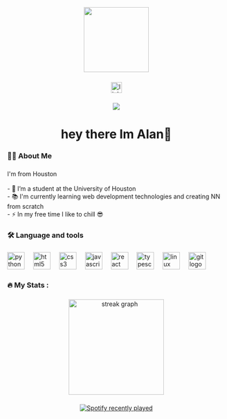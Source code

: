 <div align="center">
  <img height="150" src="https://images.unsplash.com/photo-1603366615917-1fa6dad5c4fa?ixlib=rb-4.0.3&ixid=M3wxMjA3fDB8MHxzZWFyY2h8Mnx8cGxhaW4lMjBibGFja3xlbnwwfHwwfHx8MA%3D%3D&w=1000&q=80"  />
</div>

###

<div align="center">
  <a href="https://www.linkedin.com/in/thealangregory/" target="_blank">
    <img src="https://img.shields.io/static/v1?message=LinkedIn&logo=linkedin&label=&color=0077B5&logoColor=white&labelColor=&style=for-the-badge" height="25" alt="linkedin logo"  />
  </a>
</div>

###

<div align="center">
  <img src="https://visitor-badge.laobi.icu/badge?page_id=bmbo123.bmbo123&"  />
</div>

###

<h1 align="center">hey there Im Alan👋</h1>

###

<h3 align="left">👩‍💻  About Me</h3>

###

<p align="left">I'm from Houston<br><br>- 🔭 I’m a student at the University of Houston<br>- 📚 I'm currently learning web development technologies and creating NN from scratch<br>- ⚡ In my free time I like to chill 😎</p>

###

<h3 align="left">🛠 Language and tools</h3>

###

<div align="left">
  <img src="https://cdn.jsdelivr.net/gh/devicons/devicon/icons/python/python-original.svg" height="40" alt="python logo"  />
  <img width="12" />
  <img src="https://cdn.jsdelivr.net/gh/devicons/devicon/icons/html5/html5-original.svg" height="40" alt="html5 logo"  />
  <img width="12" />
  <img src="https://cdn.jsdelivr.net/gh/devicons/devicon/icons/css3/css3-original.svg" height="40" alt="css3 logo"  />
  <img width="12" />
  <img src="https://cdn.jsdelivr.net/gh/devicons/devicon/icons/javascript/javascript-original.svg" height="40" alt="javascript logo"  />
  <img width="12" />
  <img src="https://cdn.jsdelivr.net/gh/devicons/devicon/icons/react/react-original.svg" height="40" alt="react logo"  />
  <img width="12" />
  <img src="https://cdn.jsdelivr.net/gh/devicons/devicon/icons/typescript/typescript-original.svg" height="40" alt="typescript logo"  />
  <img width="12" />
  <img src="https://cdn.jsdelivr.net/gh/devicons/devicon/icons/linux/linux-original.svg" height="40" alt="linux logo"  />
  <img width="12" />
  <img src="https://cdn.jsdelivr.net/gh/devicons/devicon/icons/git/git-original.svg" height="40" alt="git logo"  />
</div>

###

<h3 align="left">🔥   My Stats :</h3>

###

<div align="center">
  <img src="https://streak-stats.demolab.com?user=bmbo123&locale=en&mode=daily&theme=dark&hide_border=false&border_radius=5&order=3" height="220" alt="streak graph"  />
</div>

###

<div align="center">
  <a href="https://open.spotify.com/user/w08eei2osbcni83y0lbrttmne">
    <img src="https://spotify-recently-played-readme.vercel.app/api?count=5" alt="Spotify recently played"  />
  </a>
</div>

###


###
